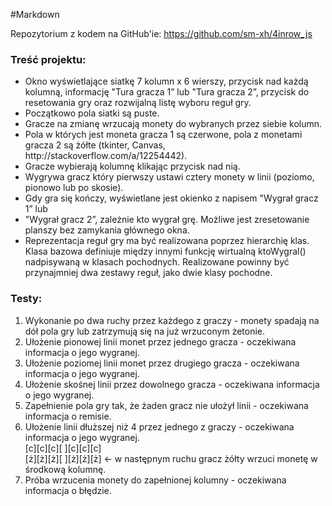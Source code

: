 #Markdown

Repozytorium z kodem na GitHub'ie: https://github.com/sm-xh/4inrow_js

<h3>Treść projektu:</h3>
<ul>
    <li>Okno wyświetlające siatkę 7 kolumn x 6 wierszy, przycisk nad każdą kolumną,
    informację "Tura gracza 1” lub "Tura gracza 2”, przycisk do resetowania gry
    oraz rozwijalną listę wyboru reguł gry.</li>
    <li> Początkowo pola siatki są puste.</li>
    <li>Gracze na zmianę wrzucają monety do wybranych przez siebie kolumn.</li>
    <li>Pola w których jest moneta gracza 1 są czerwone, pola z monetami gracza 2
    są żółte (tkinter, Canvas, http://stackoverflow.com/a/12254442).</li>
    <li>Gracze wybierają kolumnę klikając przycisk nad nią.</li>
    <li>Wygrywa gracz który pierwszy ustawi cztery monety w linii (poziomo, pionowo
    lub po skosie).</li>
    <li>Gdy gra się kończy, wyświetlane jest okienko z napisem "Wygrał gracz 1” lub
    <li>"Wygrał gracz 2”, zależnie kto wygrał grę. Możliwe jest zresetowanie planszy
    bez zamykania głównego okna.</li>
    <li>Reprezentacja reguł gry ma być realizowana poprzez hierarchię klas. Klasa
    bazowa definiuje między innymi funkcję wirtualną ktoWygral() nadpisywaną w
    klasach pochodnych. Realizowane powinny być przynajmniej dwa zestawy reguł,
    jako dwie klasy pochodne.</li>
</ul>

<h3>Testy:</h3>
<ol>
    <li>Wykonanie po dwa ruchy przez każdego z graczy - monety spadają na dół pola
gry lub zatrzymują się na już wrzuconym żetonie.
    <li>Ułożenie pionowej linii monet przez jednego gracza - oczekiwana informacja o
jego wygranej.
    <li>Ułożenie poziomej linii monet przez drugiego gracza - oczekiwana informacja o
jego wygranej.
    <li>Ułożenie skośnej linii przez dowolnego gracza - oczekiwana informacja o
jego wygranej.
    <li>Zapełnienie pola gry tak, że żaden gracz nie ułożył linii - oczekiwana informacja
o remisie.
    <li>Ułożenie linii dłuższej niż 4 przez jednego z graczy - oczekiwana informacja o
jego wygranej. <br>
[c][c][c][ ][c][c][c]<br>
[ż][ż][ż][ ][ż][ż][ż] <- w następnym ruchu gracz żółty wrzuci monetę w
środkową kolumnę.
    <li>Próba wrzucenia monety do zapełnionej kolumny - oczekiwana informacja o błędzie.
</ol>